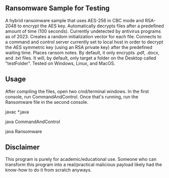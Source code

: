 ## Ransomware Sample for Testing

A hybrid ransomware sample that uses AES-256 in CBC mode and RSA-2048 to encrypt the AES key. Automatically decrypts files after a predefined amount of time (100 seconds). Currently undetected by antivirus programs as of 2023. Creates a random initialization vector for each file. Connects to a command and control server currently set to local host in order to decrypt the AES symmetric key (using an RSA private key) after the predefined waiting time. Places ransom notes. By default, it only encrypts .pdf, .docx, and .txt files. It will, by default, only target a folder on the Desktop called "testFolder". Tested on Windows, Linux, and MacOS.

## Usage

After compiling the files, open two cmd/terminal windows. In the first console, run CommandAndControl. Once that's running, run the Ransomware file in the second console.

javac *.java

java CommandAndControl

java Ransomware

## Disclaimer

This program is purely for academic/educational use. Someone who can transform this program into a real/practical malicious payload likely had the know-how to do it from scratch anyways.
